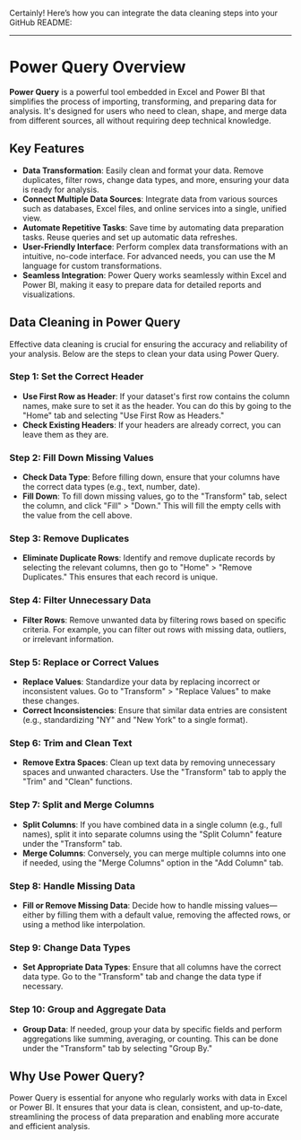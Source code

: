 Certainly! Here’s how you can integrate the data cleaning steps into your GitHub README:

---

# Power Query Overview

**Power Query** is a powerful tool embedded in Excel and Power BI that simplifies the process of importing, transforming, and preparing data for analysis. It's designed for users who need to clean, shape, and merge data from different sources, all without requiring deep technical knowledge.

## Key Features

- **Data Transformation**: Easily clean and format your data. Remove duplicates, filter rows, change data types, and more, ensuring your data is ready for analysis.
- **Connect Multiple Data Sources**: Integrate data from various sources such as databases, Excel files, and online services into a single, unified view.
- **Automate Repetitive Tasks**: Save time by automating data preparation tasks. Reuse queries and set up automatic data refreshes.
- **User-Friendly Interface**: Perform complex data transformations with an intuitive, no-code interface. For advanced needs, you can use the M language for custom transformations.
- **Seamless Integration**: Power Query works seamlessly within Excel and Power BI, making it easy to prepare data for detailed reports and visualizations.

## Data Cleaning in Power Query

Effective data cleaning is crucial for ensuring the accuracy and reliability of your analysis. Below are the steps to clean your data using Power Query.

### Step 1: Set the Correct Header
- **Use First Row as Header**: If your dataset's first row contains the column names, make sure to set it as the header. You can do this by going to the "Home" tab and selecting "Use First Row as Headers."
- **Check Existing Headers**: If your headers are already correct, you can leave them as they are.

### Step 2: Fill Down Missing Values
- **Check Data Type**: Before filling down, ensure that your columns have the correct data types (e.g., text, number, date).
- **Fill Down**: To fill down missing values, go to the "Transform" tab, select the column, and click "Fill" > "Down." This will fill the empty cells with the value from the cell above.

### Step 3: Remove Duplicates
- **Eliminate Duplicate Rows**: Identify and remove duplicate records by selecting the relevant columns, then go to "Home" > "Remove Duplicates." This ensures that each record is unique.

### Step 4: Filter Unnecessary Data
- **Filter Rows**: Remove unwanted data by filtering rows based on specific criteria. For example, you can filter out rows with missing data, outliers, or irrelevant information.

### Step 5: Replace or Correct Values
- **Replace Values**: Standardize your data by replacing incorrect or inconsistent values. Go to "Transform" > "Replace Values" to make these changes.
- **Correct Inconsistencies**: Ensure that similar data entries are consistent (e.g., standardizing "NY" and "New York" to a single format).

### Step 6: Trim and Clean Text
- **Remove Extra Spaces**: Clean up text data by removing unnecessary spaces and unwanted characters. Use the "Transform" tab to apply the "Trim" and "Clean" functions.

### Step 7: Split and Merge Columns
- **Split Columns**: If you have combined data in a single column (e.g., full names), split it into separate columns using the "Split Column" feature under the "Transform" tab.
- **Merge Columns**: Conversely, you can merge multiple columns into one if needed, using the "Merge Columns" option in the "Add Column" tab.

### Step 8: Handle Missing Data
- **Fill or Remove Missing Data**: Decide how to handle missing values—either by filling them with a default value, removing the affected rows, or using a method like interpolation.

### Step 9: Change Data Types
- **Set Appropriate Data Types**: Ensure that all columns have the correct data type. Go to the "Transform" tab and change the data type if necessary.

### Step 10: Group and Aggregate Data
- **Group Data**: If needed, group your data by specific fields and perform aggregations like summing, averaging, or counting. This can be done under the "Transform" tab by selecting "Group By."

## Why Use Power Query?

Power Query is essential for anyone who regularly works with data in Excel or Power BI. It ensures that your data is clean, consistent, and up-to-date, streamlining the process of data preparation and enabling more accurate and efficient analysis.
